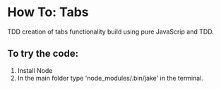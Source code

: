 How To: Tabs
============

TDD creation of tabs functionality build using pure JavaScrip and TDD. 

To try the code:
----------------

1. Install Node
2. In the main folder type 'node_modules/.bin/jake' in the terminal.
